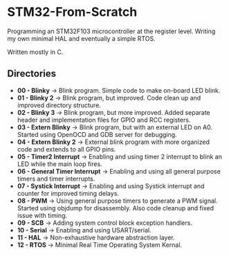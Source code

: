 # STM32-From-Scratch
Programming an STM32F103 microcontroller at the register level. Writing my own minimal HAL and eventually a simple RTOS.

Written mostly in C.

## Directories
* **00 - Blinky** -> Blink program. Simple code to make on-board LED blink.
* **01 - Blinky 2** -> Blink program, but improved. Code clean up and improved directory structure.
* **02 - Blinky 3** -> Blink program, but more improved. Added separate header and implementation files for GPIO and RCC registers.
* **03 - Extern Blinky** -> Blink program, but with an external LED on A0. Started using OpenOCD and GDB server for debugging.
* **04 - Extern Blinky 2** -> External blink program with more organized code and extends to all GPIO pins.
* **05 - Timer2 Interrupt** -> Enabling and using timer 2 interrupt to blink an LED while the main loop fires.
* **06 - General Timer Interrupt** -> Enabling and using all general purpose timers and timer interrupts.
* **07 - Systick Interrupt** -> Enabling and using Systick interrupt and counter for improved timing delays.
* **08 - PWM** -> Using general purpose timers to generate a PWM signal. Started using objdump for disassembly. Also code cleanup and fixed issue with timing.
* **09 - SCB** -> Adding system control block exception handlers.
* **10 - Serial** -> Enabling and using USART/serial.
* **11 - HAL** -> Non-exhaustive hardware abstraction layer.
* **12 - RTOS** -> Minimal Real Time Operating System Kernal.
